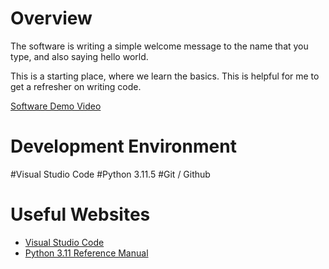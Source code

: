 # Overview

The software is writing a simple welcome message to the name that you type, and also saying hello world. 

This is a starting place, where we learn the basics. This is helpful for me to get a refresher on writing code.

[Software Demo Video](http://youtube.link.goes.here)

# Development Environment

#Visual Studio Code
#Python 3.11.5
#Git / Github

# Useful Websites
* [Visual Studio Code](https://code.visualstudio.com/updates/v1_102)
* [Python 3.11 Reference Manual](https://docs.python.org/3.11/library/index.html)
